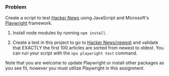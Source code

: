 ### Problem

Create a script to test [Hacker News](https://news.ycombinator.com/) using JavaScript and Microsoft's [Playwright](https://playwright.dev/) framework. 

1. Install node modules by running `npm install`.

2. Create a test in this project to go to [Hacker News/newest](https://news.ycombinator.com/newest) and validate that EXACTLY the first 100 articles are sorted from newest to oldest. You can run your script with the `npx playwright test` command.

Note that you are welcome to update Playwright or install other packages as you see fit, however you must utilize Playwright in this assignment.
